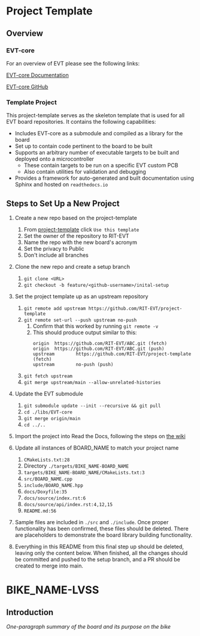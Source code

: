 # Project Template

## Overview

### EVT-core
For an overview of EVT please see the following links:

[EVT-core Documentation](https://evt-core.readthedocs.io/)

[EVT-core GitHub](https://github.com/RIT-EVT/EVT-core/)

### Template Project

This project-template serves as the skeleton template that is used for
all EVT board repositories.  It contains the following capabilities:

- Includes EVT-core as a submodule and compiled as a library for the board
- Set up to contain code pertinent to the board to be built
- Supports an arbitrary number of executable targets to be built and deployed onto a microcontroller
  - These contain targets to be run on a specific EVT custom PCB
  - Also contain utilities for validation and debugging
- Provides a framework for auto-generated and built documentation using Sphinx and hosted on 
`readthedocs.io`

## Steps to Set Up a New Project

1) Create a new repo based on the project-template
   1) From [project-template](https://github.com/RIT-EVT/project-template) click `Use this template`
   2) Set the owner of the repository to RIT-EVT
   3) Name the repo with the new board's acronym
   4) Set the privacy to Public
   5) Don't include all branches
2) Clone the new repo and create a setup branch
   1) `git clone <URL>`
   2) `git checkout -b feature/<github-username>/inital-setup`
3) Set the project template up as an upstream repository
   1) `git remote add upstream https://github.com/RIT-EVT/project-template`
   2) `git remote set-url --push upstream no-push`
      1) Confirm that this worked by running `git remote -v`
      2) This should produce output similar to this:
            ```
            origin  https://github.com/RIT-EVT/ABC.git (fetch)
            origin  https://github.com/RIT-EVT/ABC.git (push)
            upstream        https://github.com/RIT-EVT/project-template (fetch)
            upstream        no-push (push)
            ```
   3) `git fetch upstream`
   4) `git merge upstream/main --allow-unrelated-histories`

4) Update the EVT submodule
   1) `git submodule update --init --recursive && git pull`
   2) `cd ./libs/EVT-core`
   3) `git merge origin/main`
   4) `cd ../..`
5) Import the project into Read the Docs, following the steps on 
[the wiki](https://wiki.rit.edu/display/EVT/Documentation+and+Organization+Standards)
6) Update all instances of BOARD_NAME to match your project name
   1) `CMakeLists.txt:28`
   2) Directory `./targets/BIKE_NAME-BOARD_NAME`
   3) `targets/BIKE_NAME-BOARD_NAME/CMakeLists.txt:3`
   4) `src/BOARD_NAME.cpp`
   5) `include/BOARD_NAME.hpp`
   6) `docs/Doxyfile:35`
   7) `docs/source/index.rst:6`
   8) `docs/source/api/index.rst:4,12,15`
   9) `README.md:56`
7) Sample files are included in `./src` and `./include`. Once proper functionality has been 
confirmed, these files should be deleted.  There are placeholders to demonstrate the board library 
building functionality.
8) Everything in this README from this final step up should be deleted, leaving only the content 
below. When finished, all the changes should be committed and pushed to the setup branch, and a PR
should be created to merge into main.

# BIKE_NAME-LVSS

## Introduction

*One-paragraph summary of the board and its purpose on the bike*